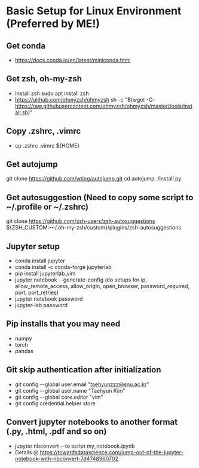 # Basic Setup for Linux Environment (Preferred by ME!)
## Get conda
- https://docs.conda.io/en/latest/miniconda.html

## Get zsh, oh-my-zsh
- Install zsh
sudo apt install zsh
- https://github.com/ohmyzsh/ohmyzsh 
sh -c "$(wget -O- https://raw.githubusercontent.com/ohmyzsh/ohmyzsh/master/tools/install.sh)"

## Copy .zshrc, .vimrc
- cp .zshrc .vimrc ${HOME}

## Get autojump
git clone https://github.com/wting/autojump.git
cd autojump
./install.py 

## Get autosuggestion (Need to copy some script to ~/.profile or ~/.zshrc)
git clone https://github.com/zsh-users/zsh-autosuggestions ${ZSH_CUSTOM:-~/.oh-my-zsh/custom}/plugins/zsh-autosuggestions

## Jupyter setup
- conda install jupyter
- conda install -c conda-forge jupyterlab
- pip install jupyterlab_vim
- jupyter notebook --generate-config
  (do setups for ip, allow_remote_access, allow_origin, open_browser, password_required, port, port_retries)
- jupyter notebook password
- jupyter-lab password

## Pip installs that you may need
- numpy
- torch
- pandas

## Git skip authentication after initialization
- git config --global user.email "taehyunzzz@snu.ac.kr"
- git config --global user.name "Taehyun Kim"
- git config --global core.editor "vim"
- git config credential.helper store 

## Convert jupyter notebooks to another format (.py, .html, .pdf and so on) 
- jupyter nbconvert --to script my_notebook.ipynb
- Details @ https://towardsdatascience.com/jump-out-of-the-jupyter-notebook-with-nbconvert-7d4748960702
